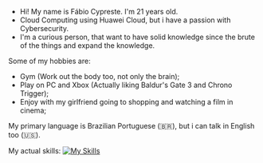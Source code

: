 - Hi! My name is Fábio Cypreste. I'm 21 years old.
- Cloud Computing using Huawei Cloud, but i have a passion with Cybersecurity.
- I'm a curious person, that want to have solid knowledge since the brute of the things and expand the knowledge.

Some of my hobbies are:
 - Gym (Work out the body too, not only the brain);
 - Play on PC and Xbox (Actually liking Baldur's Gate 3 and Chrono Trigger);
 - Enjoy with my girlfriend going to shopping and watching a film in cinema;

My primary language is Brazilian Portuguese (🇧🇷), but i can talk in English too (🇺🇸).

My actual skills:
[![My Skills](https://skillicons.dev/icons?i=aws,docker,linux,py,c,mysql,,discord,arduino,latex)](https://skillicons.dev)
